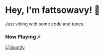 # Hey, I'm fattsowavy! 👋

Just vibing with some code and tunes.

### Now Playing 🎶
[![Spotify](https://spotify-github-profile.kittinanx.com/api/spotify?uid=cxnmw28xh5y04ecckcfi4zchm)](https://open.spotify.com/user/cxnmw28xh5y04ecckcfi4zchm)
